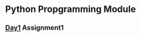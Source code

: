 # **Python Propgramming Module**
  ## **[Day1](https://github.com/kushagrapatidar/CDAC_DBDA_PythonProgramming/tree/main/Day1)** Assignment1
